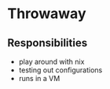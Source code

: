 # Throwaway

## Responsibilities

* play around with nix
* testing out configurations
* runs in a VM

